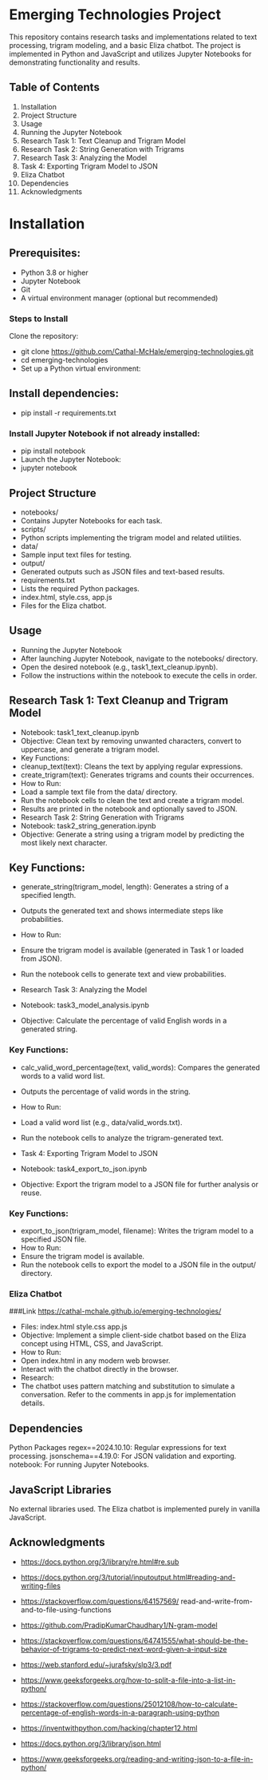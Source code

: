  # Emerging Technologies Project
This repository contains research tasks and implementations related to text processing, trigram modeling, and a basic Eliza chatbot. The project is implemented in Python and JavaScript and utilizes Jupyter Notebooks for demonstrating functionality and results.

## Table of Contents
1. Installation
2. Project Structure
3. Usage
4. Running the Jupyter Notebook
5. Research Task 1: Text Cleanup and Trigram Model
6. Research Task 2: String Generation with Trigrams
7. Research Task 3: Analyzing the Model
8. Task 4: Exporting Trigram Model to JSON
9. Eliza Chatbot
10. Dependencies
11. Acknowledgments

 # Installation
## Prerequisites:
- Python 3.8 or higher
- Jupyter Notebook
- Git
- A virtual environment manager (optional but recommended)


### Steps to Install
Clone the repository:
- git clone https://github.com/Cathal-McHale/emerging-technologies.git
- cd emerging-technologies
- Set up a Python virtual environment:

## Install dependencies:
- pip install -r requirements.txt

### Install Jupyter Notebook if not already installed:
- pip install notebook
- Launch the Jupyter Notebook:
- jupyter notebook

## Project Structure
- notebooks/
- Contains Jupyter Notebooks for each task.
- scripts/
- Python scripts implementing the trigram model and related utilities.
- data/
- Sample input text files for testing.
- output/
- Generated outputs such as JSON files and text-based results.
- requirements.txt
- Lists the required Python packages.
- index.html, style.css, app.js
- Files for the Eliza chatbot.

## Usage
- Running the Jupyter Notebook
- After launching Jupyter Notebook, navigate to the notebooks/ directory.
- Open the desired notebook (e.g., task1_text_cleanup.ipynb).
- Follow the instructions within the notebook to execute the cells in order.

## Research Task 1: Text Cleanup and Trigram Model
- Notebook: task1_text_cleanup.ipynb
- Objective: Clean text by removing unwanted characters, convert to uppercase, and generate a trigram model.
- Key Functions:
- cleanup_text(text): Cleans the text by applying regular expressions.
- create_trigram(text): Generates trigrams and counts their occurrences.
- How to Run:
- Load a sample text file from the data/ directory.
- Run the notebook cells to clean the text and create a trigram model.
- Results are printed in the notebook and optionally saved to JSON.
- Research Task 2: String Generation with Trigrams
- Notebook: task2_string_generation.ipynb
- Objective: Generate a string using a trigram model by predicting the most likely next character.

## Key Functions:
- generate_string(trigram_model, length): Generates a string of a specified length.
- Outputs the generated text and shows intermediate steps like probabilities.

-  How to Run:
- Ensure the trigram model is available (generated in Task 1 or loaded from JSON).
- Run the notebook cells to generate text and view probabilities.
- Research Task 3: Analyzing the Model
- Notebook: task3_model_analysis.ipynb
- Objective: Calculate the percentage of valid English words in a generated string.

### Key Functions:
- calc_valid_word_percentage(text, valid_words): Compares the generated words to a valid word list.
- Outputs the percentage of valid words in the string.
- How to Run:
- Load a valid word list (e.g., data/valid_words.txt).
- Run the notebook cells to analyze the trigram-generated text.

- Task 4: Exporting Trigram Model to JSON
- Notebook: task4_export_to_json.ipynb
- Objective: Export the trigram model to a JSON file for further analysis or reuse.

### Key Functions:
- export_to_json(trigram_model, filename): Writes the trigram model to a specified JSON file.
- How to Run:
- Ensure the trigram model is available.
- Run the notebook cells to export the model to a JSON file in the output/ directory.


### Eliza Chatbot
###Link
https://cathal-mchale.github.io/emerging-technologies/
- Files:
 index.html
style.css
app.js
- Objective: Implement a simple client-side chatbot based on the Eliza concept using HTML, CSS, and JavaScript.
- How to Run:
- Open index.html in any modern web browser.
- Interact with the chatbot directly in the browser.
- Research:
- The chatbot uses pattern matching and substitution to simulate a conversation. Refer to the comments in app.js for implementation details.


## Dependencies
Python Packages
regex==2024.10.10: Regular expressions for text processing.
jsonschema==4.19.0: For JSON validation and exporting.
notebook: For running Jupyter Notebooks.


## JavaScript Libraries
No external libraries used. The Eliza chatbot is implemented purely in vanilla JavaScript.

## Acknowledgments
- https://docs.python.org/3/library/re.html#re.sub

- https://docs.python.org/3/tutorial/inputoutput.html#reading-and-writing-files

- https://stackoverflow.com/questions/64157569/ read-and-write-from-and-to-file-using-functions

- https://github.com/PradipKumarChaudhary1/N-gram-model

- https://stackoverflow.com/questions/64741555/what-should-be-the-behavior-of-trigrams-to-predict-next-word-given-a-input-size

- https://web.stanford.edu/~jurafsky/slp3/3.pdf 

- https://www.geeksforgeeks.org/how-to-split-a-file-into-a-list-in-python/

- https://stackoverflow.com/questions/25012108/how-to-calculate-percentage-of-english-words-in-a-paragraph-using-python 
- https://inventwithpython.com/hacking/chapter12.html

- https://docs.python.org/3/library/json.html

- https://www.geeksforgeeks.org/reading-and-writing-json-to-a-file-in-python/